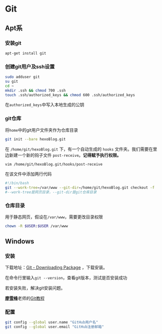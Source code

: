 # Git

## Apt系

### 安装git

```bash
apt-get install git
```

### 创建git用户及ssh设置

```bash
sudo adduser git
su git
cd ~
mkdir .ssh && chmod 700 .ssh
touch .ssh/authorized_keys && chmod 600 .ssh/authorized_keys
```

在`authorized_keys`中写入本地生成的公钥

### git仓库

将`home`中的git用户文件夹作为仓库目录

```bash
git init --bare hexoBlog.git
```

在 `/home/git/hexoBlog.git` 下，有一个自动生成的 `hooks` 文件夹。我们需要在里边新建一个新的钩子文件 `post-receive`。**记得赋予执行权限。**

```bash
vim /home/git/hexoBlog.git/hooks/post-receive
```

在该文件中添加两行代码

```bash
#!/bin/bash
git --work-tree=/var/www --git-dir=/home/git/hexoBlog.git checkout -f
#--work-tree是网页目录，--git-dir是git仓库目录
```

### 仓库目录

用于静态网页，假设在`/var/www`，需要更改目录权限

```bash
chown -R $USER:$USER /var/www
```

## Windows

### 安装

下载地址：[Git - Downloading Package](https://github.com/git-for-windows/git/releases) ，下载安装。

在命令行里输入`git --version`，查看git版本，测试是否安装成功

若安装失败，解决git安装问题。

[**廖雪峰**](https://weibo.com/liaoxuefeng)老师的[Git教程](https://www.liaoxuefeng.com/wiki/896043488029600)

### 配置

```bash
git config --global user.name "GitHub用户名"
git config --global user.email "GitHub注册邮箱"
```
